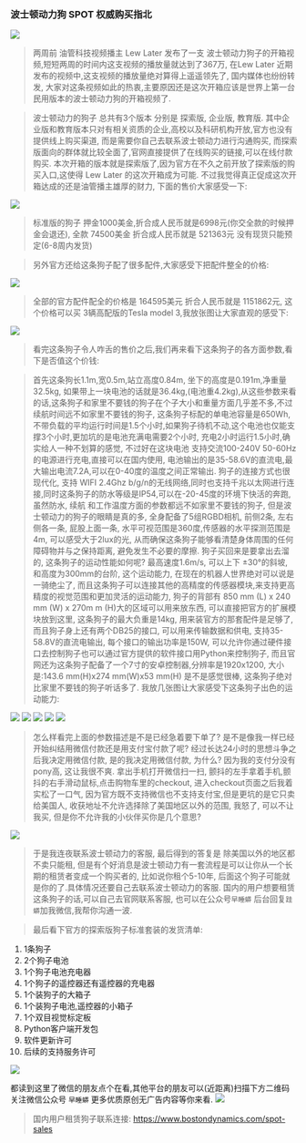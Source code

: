 ###   波士顿动力狗 SPOT 权威购买指北


![](https://cisco-test-images.oss-cn-shenzhen.aliyuncs.com/chrome_20_07_18_20_1312_815.png)

> 两周前 油管科技视频播主 Lew Later 发布了一支 波士顿动力狗子的开箱视频,短短两周的时间内这支视频的播放量就达到了367万, 在Lew Later 近期发布的视频中,这支视频的播放量绝对算得上遥遥领先了, 国内媒体也纷纷转发, 大家对这条视频如此的热衷,主要原因还是这次开箱应该是世界上第一台民用版本的波士顿动力狗的开箱视频了.


> 波士顿动力的狗子 总共有3个版本 分别是  探索版, 企业版, 教育版. 其中企业版和教育版本只对有相关资质的企业,高校以及科研机构开放,官方也没有提供线上购买渠道, 而是需要你自己去联系波士顿动力进行沟通购买, 而探索版面向的群体就比较全面了,官网直接提供了在线购买的链接,可以在线付款购买.  本次开箱的版本就是探索版了,因为官方在不久之前开放了探索版的购买入口,这使得  Lew Later 的这次开箱成为可能. 不过我觉得真正促成这次开箱达成的还是油管播主雄厚的财力, 下面的售价大家感受一下:

![](https://cisco-test-images.oss-cn-shenzhen.aliyuncs.com/chrome_20_07_18_17_1099_465.png)

> 标准版的狗子 押金1000美金,折合成人民币就是6998元(你交全款的时候押金会退还), 全款 74500美金 折合成人民币就是  521363元 没有现货只能预定(6-8周内发货)


> 另外官方还给这条狗子配了很多配件,大家感受下把配件整全的价格:

![](https://cisco-test-images.oss-cn-shenzhen.aliyuncs.com/chrome_20_07_18_20_822_766.png)


> 全部的官方配件配全的价格是 164595美元 折合人民币就是 1151862元, 这个价格可以买 3辆高配版的Tesla model 3,我放张图让大家直观的感受下:

![](https://cisco-test-images.oss-cn-shenzhen.aliyuncs.com/chrome_20_07_19_09_1297_524.png)


>看完这条狗子令人咋舌的售价之后,我们再来看下这条狗子的各方面参数,看下是否值这个价钱:

>  首先这条狗长1.1m,宽0.5m,站立高度0.84m, 坐下的高度是0.191m,净重量32.5kg, 如果带上一块电池的话就是36.4kg,(电池重4.2kg),从这些参数来看的话,这条狗子和家里不要钱的狗子在个子大小和重量方面几乎差不多,不过续航时间远不如家里不要钱的狗子, 这条狗子标配的单电池容量是650Wh, 不带负载的平均运行时间是1.5个小时,如果狗子待机不动,这个电池也仅能支撑3个小时,更加坑的是电池充满电需要2个小时, 充电2小时运行1.5小时,确实给人一种不划算的感觉, 不过好在这块电池 支持交流100-240V 50-60Hz的电源进行充电,直接可以在国内使用, 电池输出的是35-58.6V的直流电,最大输出电流7.2A,可以在0-40度的温度之间正常输出. 狗子的连接方式也很现代化, 支持 WIFI 2.4Ghz b/g/n的无线网络,同时也支持千兆以太网进行连接,同时这条狗子的防水等级是IP54,可以在-20-45度的环境下快活的奔跑, 虽然防水, 续航 和工作温度方面的参数都远不如家里不要钱的狗子, 但是波士顿动力的狗子的眼睛是真的多, 全身配备了5组RGBD相机, 前侧2条, 左右侧各一条, 屁股上面一条, 水平可视范围是360度,传感器的水平探测范围是4m, 可以感受大于2lux的光, 从而确保这条狗子能够看清楚身体周围的任何障碍物并与之保持距离, 避免发生不必要的摩擦. 狗子买回来是要拿出去溜的, 这条狗子的运动性能如何呢? 最高速度1.6m/s, 可以上下 ±30°的斜坡, 和高度为300mm的台阶, 这个运动能力, 在现在的机器人世界绝对可以说是一骑绝尘了, 而且这条狗子可以连接其他的高精度的传感器模块,来支持更高精度的视觉范围和更加灵活的运动能力, 狗子的背部有  850 mm (L) x 240 mm (W) x 270m m (H)大的区域可以用来放东西, 可以直接把官方的扩展模块放到这里, 这条狗子的最大负重是14kg, 用来装官方的那套配件是足够了, 而且狗子身上还有两个DB25的接口, 可以用来传输数据和供电, 支持35-58.8V的直流电输出, 每个接口的输出功率是150W, 可以允许你通过硬件接口去控制狗子也可以通过官方提供的软件接口用Python来控制狗子, 而且官网还为这条狗子配备了一个7寸的安卓控制器,分辨率是1920x1200, 大小是:143.6 mm(H)x274 mm(W)x53 mm(H) 是不是感觉很棒, 这条狗子绝对比家里不要钱的狗子听话多了. 我放几张图让大家感受下这条狗子出色的运动能力:

![](https://cisco-test-images.oss-cn-shenzhen.aliyuncs.com/fwergertgyh.gif)
![](https://cisco-test-images.oss-cn-shenzhen.aliyuncs.com/fwretygeryh.gif)
![](https://cisco-test-images.oss-cn-shenzhen.aliyuncs.com/fagwerter.gif)
![](https://cisco-test-images.oss-cn-shenzhen.aliyuncs.com/fwertger.gif)
![](https://cisco-test-images.oss-cn-shenzhen.aliyuncs.com/sdgferg.gif)


> 怎么样看完上面的参数描述是不是已经急着要下单了? 是不是像我一样已经开始纠结用微信付款还是用支付宝付款了呢?  经过长达24小时的思想斗争之后我决定用微信付款, 是的我决定用微信付款, 为什么? 因为我的支付分没有pony高, 这让我很不爽. 拿出手机打开微信扫一扫, 颤抖的左手拿着手机,颤抖的右手滑动鼠标,点击购物车里的checkout, 进入checkout页面之后我着实松了一口气, 因为官方既不支持微信也不支持支付宝,但是更坑的是它只卖给美国人, 收获地址不允许选择除了美国地区以外的范围, 我怒了, 可以不让我买, 但是你不允许我的小伙伴买你是几个意思? 
> 
![](https://cisco-test-images.oss-cn-shenzhen.aliyuncs.com/chrome_20_07_19_08_862_460.png)


> 于是我连夜联系波士顿动力的客服, 最后得到的答复是 除美国以外的地区都不卖只能租, 但是有个好消息是波士顿动力有一套流程是可以让你从一个长期的租赁者变成一个购买者的, 比如说你租个5-10年, 后面这个狗子可能就是你的了.具体情况还要自己去联系波士顿动力的客服. 国内的用户想要租赁这条狗子的话,可以自己去官网联系客服, 也可以在公众号`早睡蟒` 后台回复`跬蟒`加我微信,我帮你沟通一波. 



> 最后看下官方的探索版狗子标准套装的发货清单:
1. 1条狗子
2. 2个狗子电池
3. 1个狗子电池充电器
4. 1个狗子的遥控器还有遥控器的充电器
5. 1个装狗子的大箱子
6. 1个装狗子电池,遥控器的小箱子
7. 1个双目视觉标定板
8. Python客户端开发包
9. 软件更新许可
10. 后续的支持服务许可

![](https://cisco-test-images.oss-cn-shenzhen.aliyuncs.com/tinify2.png)



都读到这里了微信的朋友点个在看,其他平台的朋友可以(近距离)扫描下方二维码关注微信公众号 `早睡蟒` 更多优质原创无广告内容等你来看.
![](https://cisco-test-images.oss-cn-shenzhen.aliyuncs.com/test.png)






> 国内用户租赁狗子联系连接:
https://www.bostondynamics.com/spot-sales